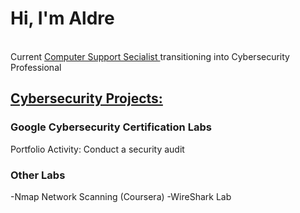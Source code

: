 <h1>Hi, I'm Aldre</h1> 
<br>
Current <a href="https://www.linkedin.com/in/aldrebernard/"> Computer Support Secialist </a> transitioning into Cybersecurity Professional 

<br>
<h2><u>Cybersecurity Projects:</u></h2>
<h3>Google Cybersecurity Certification Labs</h3>
Portfolio Activity: Conduct a security audit


<h3><b>Other Labs</b></h3>
-Nmap Network Scanning (Coursera)
-WireShark Lab

